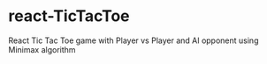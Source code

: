 # react-TicTacToe
React Tic Tac Toe game with Player vs Player and AI opponent using Minimax algorithm
